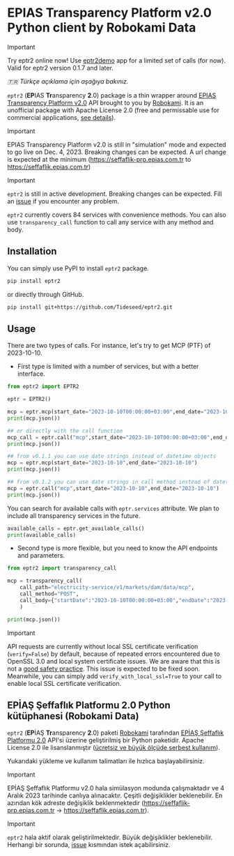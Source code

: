 # EPIAS Transparency Platform v2.0 Python client by Robokami Data

> [!IMPORTANT]
> Try eptr2 online now! Use [eptr2demo](https://eptr2demo.streamlit.app/) app for a limited set of calls (for now). Valid for eptr2 version 0.1.7 and later.

_🇹🇷 Türkçe açıklama için aşağıya bakınız._

`eptr2` (**EP**IAS **Tr**ansparency **2**.0) package is a thin wrapper around [EPIAS Transparency Platform v2.0](https://seffaflik-prp.epias.com.tr/home) API brought to you by [Robokami](https://robokami.com). It is an unofficial package with Apache License 2.0 (free and permissable use for commercial applications, [see details](https://www.tldrlegal.com/license/apache-license-2-0-apache-2-0)).

> [!IMPORTANT]  
> EPIAS Transparency Platform v2.0 is still in "simulation" mode and expected to go live on Dec. 4, 2023. Breaking changes can be expected.
> A url change is expected at the minimum (<https://seffaflik-prp.epias.com.tr> to <https://seffaflik.epias.com.tr>)

> [!IMPORTANT]  
> `eptr2` is still in active development. Breaking changes can be expected. Fill an [issue](https://github.com/tideseed/eptr2) if you encounter any problem.

`eptr2` currently covers 84 services with convenience methods. You can also use `transparency_call` function to call any service with any method and body.

## Installation

You can simply use PyPI to install `eptr2` package.

```bash
pip install eptr2
```

or directly through GitHub.

```bash
pip install git+https://github.com/Tideseed/eptr2.git
```

## Usage

There are two types of calls. For instance, let's try to get MCP (PTF) of 2023-10-10.

+ First type is limited with a number of services, but with a better interface. 

```python
from eptr2 import EPTR2

eptr = EPTR2()

mcp = eptr.mcp(start_date="2023-10-10T00:00:00+03:00",end_date="2023-10-10T00:00:00+03:00")
print(mcp.json())

## or directly with the call function
mcp_call = eptr.call("mcp",start_date="2023-10-10T00:00:00+03:00",end_date="2023-10-10T00:00:00+03:00")
print(mcp.json())

## from v0.1.1 you can use date strings instead of datetime objects
mcp = eptr.mcp(start_date="2023-10-10",end_date="2023-10-10")
print(mcp.json())

## from v0.1.2 you can use date strings in call method instead of datetime objects
mcp = eptr.call("mcp",start_date="2023-10-10",end_date="2023-10-10")
print(mcp.json())

```

You can search for available calls with `eptr.services` attribute. We plan to include all transparency services in the future.

```python
available_calls = eptr.get_available_calls()
print(available_calls)
```
+ Second type is more flexible, but you need to know the API endpoints and parameters.

```python
from eptr2 import transparency_call

mcp = transparency_call(
    call_path="electricity-service/v1/markets/dam/data/mcp",
    call_method="POST",
    call_body={"startDate":"2023-10-10T00:00:00+03:00","endDate":"2023-10-10T00:00:00+03:00"}
    )

print(mcp.json())
```

> [!IMPORTANT]  
> API requests are currently without local SSL certificate verification (`verify=False`) by default, because of repeated errors encountered due to OpenSSL 3.0 and local system certificate issues. We are aware that this is not a [good safety practice](https://stackoverflow.com/a/66776261/3608936). This issue is expected to be fixed soon. Meanwhile, you can simply add `verify_with_local_ssl=True` to your call to enable local SSL certificate verification.


## EPİAŞ Şeffaflık Platformu 2.0 Python kütüphanesi (Robokami Data)

`eptr2` (**EP**İAŞ **Tr**ansparency **2**.0) paketi [Robokami](https://robokami.com) tarafından [EPİAŞ Şeffaflık Platformu 2.0](https://seffaflik-prp.epias.com.tr/home) API'si üzerine geliştirilmiş bir Python paketidir. Apache License 2.0 ile lisanslanmıştır ([ücretsiz ve büyük ölçüde serbest kullanım](https://www.tldrlegal.com/license/apache-license-2-0-apache-2-0)).

Yukarıdaki yükleme ve kullanım talimatları ile hızlıca başlayabilirsiniz.

> [!IMPORTANT]  
> EPİAŞ Şeffaflık Platformu v2.0 hala simülasyon modunda çalışmaktadır ve 4 Aralık 2023 tarihinde canlıya alınacaktır. Çeşitli değişiklikler beklenebilir. En azından kök adreste değişiklik beklenmektedir (<https://seffaflik-prp.epias.com.tr> -> <https://seffaflik.epias.com.tr>).

> [!IMPORTANT]  
> `eptr2` hala aktif olarak geliştirilmektedir. Büyük değişiklikler beklenebilir. Herhangi bir sorunda, [issue](https://github.com/tideseed/eptr2) kısmından istek açabilirsiniz.
